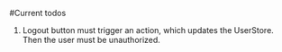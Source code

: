 #Current todos

1. Logout button must trigger an action, which updates the UserStore.
    Then the user must be unauthorized.
